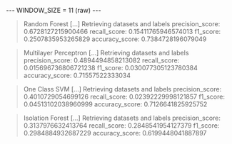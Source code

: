 
 --- WINDOW_SIZE = 11 (raw) --- 


> Random Forest
[...] Retrieving datasets and labels
precision_score: 0.6728127215900466
recall_score: 0.15411765946574013
f1_score: 0.2507835953265829
accuracy_score: 0.7384728196079049


> Multilayer Perceptron
[...] Retrieving datasets and labels
precision_score: 0.4894494858213082
recall_score: 0.015696736806721238
f1_score: 0.030077305123780384
accuracy_score: 0.71557522333034


> One Class SVM
[...] Retrieving datasets and labels
precision_score: 0.4010729054699126
recall_score: 0.02392229998121857
f1_score: 0.04513102038960999
accuracy_score: 0.7126641825925752


> Isolation Forest
[...] Retrieving datasets and labels
precision_score: 0.3137976632413764
recall_score: 0.2848541954127379
f1_score: 0.2984884932687229
accuracy_score: 0.6199448041887897
